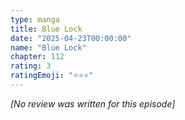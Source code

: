 ```yaml
---
type: manga
title: Blue Lock
date: "2025-04-23T00:00:00"
name: "Blue Lock"
chapter: 112
rating: 3
ratingEmoji: "⭐️⭐️⭐️"
---
```


_[No review was written for this episode]_